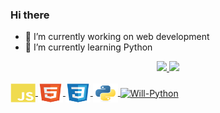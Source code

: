 ### Hi there

- 🔭 I’m currently working on web development
- 🌱 I’m currently learning Python

<div align="center">
  <a href="https://github.com/willkj">
  <img height="180em" src="https://github-readme-stats.vercel.app/api?username=willkj&show_icons=true&theme=merko&include_all_commits=true&count_private=true"/>
  <img height="180em" src="https://github-readme-stats.vercel.app/api/top-langs/?username=willkj&layout=compact&langs_count=7&theme=merko"/>
</div>

<div style="display: inline_block"><br>
  <img align="center" alt="Will-Js" height="30" width="40" src="https://raw.githubusercontent.com/devicons/devicon/master/icons/javascript/javascript-plain.svg">
  <img align="center" alt="Will-HTML" height="30" width="40" src="https://raw.githubusercontent.com/devicons/devicon/master/icons/html5/html5-original.svg">
  <img align="center" alt="Will-CSS" height="30" width="40" src="https://raw.githubusercontent.com/devicons/devicon/master/icons/css3/css3-original.svg">
  <img align="center" alt="Will-Python" height="30" width="40" src="https://raw.githubusercontent.com/devicons/devicon/master/icons/python/python-original.svg">
  <img align="center" alt="Will-Python" height="30" width="40" src="https://cdn.jsdelivr.net/gh/devicons/devicon/icons/bash/bash-original.svg">
</div>
